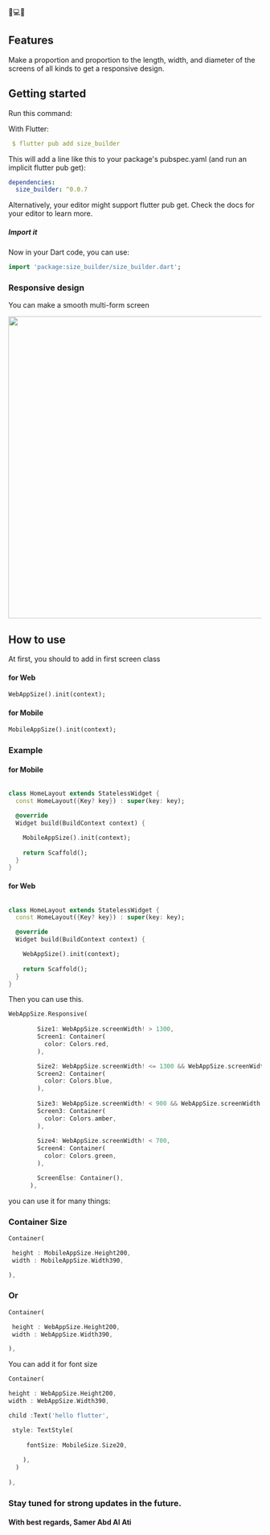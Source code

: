 <!--
This README describes the package. If you publish this package to pub.dev,
this README's contents appear on the landing page for your package.

For information about how to write a good package README, see the guide for
[writing package pages](https://dart.dev/guides/libraries/writing-package-pages).

For general information about developing packages, see the Dart guide for
[creating packages](https://dart.dev/guides/libraries/create-library-packages)
and the Flutter guide for
[developing packages and plugins](https://flutter.dev/developing-packages).
-->
📱💻📱
## Features

Make a proportion and proportion to the length, width, and diameter of the screens of all kinds to get a responsive design.


## Getting started


Run this command:

With Flutter:

```yaml
 $ flutter pub add size_builder
```
This will add a line like this to your package's pubspec.yaml (and run an implicit flutter pub get):


```yaml
dependencies:
  size_builder: ^0.0.7
```
Alternatively, your editor might support flutter pub get. Check the docs for your editor to learn more.
##### Import it
Now in your Dart code, you can use:

```dart
import 'package:size_builder/size_builder.dart';
```


### Responsive design
You can make a smooth multi-form screen


<img src="https://user-images.githubusercontent.com/106412464/194784924-681b5830-4664-4886-8ddb-fc7687799f54.gif" width="600">


## How to use
At first, you should to add in  first screen class 
#### for Web
```dart
WebAppSize().init(context);
```
#### for Mobile
```dart
MobileAppSize().init(context);
```

### Example 
#### for Mobile

```dart

class HomeLayout extends StatelessWidget {
  const HomeLayout({Key? key}) : super(key: key);

  @override
  Widget build(BuildContext context) {

    MobileAppSize().init(context);
    
    return Scaffold();
  }
}

```
#### for Web

```dart

class HomeLayout extends StatelessWidget {
  const HomeLayout({Key? key}) : super(key: key);

  @override
  Widget build(BuildContext context) {

    WebAppSize().init(context);
    
    return Scaffold();
  }
}

```
Then you can use this.
```dart
WebAppSize.Responsive(
        
        Size1: WebAppSize.screenWidth! > 1300,
        Screen1: Container(
          color: Colors.red,
        ),

        Size2: WebAppSize.screenWidth! <= 1300 && WebAppSize.screenWidth! >= 900,
        Screen2: Container(
          color: Colors.blue,
        ),
        
        Size3: WebAppSize.screenWidth! < 900 && WebAppSize.screenWidth! >= 700,
        Screen3: Container(
          color: Colors.amber,
        ),
        
        Size4: WebAppSize.screenWidth! < 700,
        Screen4: Container(
          color: Colors.green,
        ),

        ScreenElse: Container(),
      ),
```

you can use it for many things:

### Container Size
```dart
Container(

 height : MobileAppSize.Height200,
 width : MobileAppSize.Width390,

),
```
### Or
```dart
Container(

 height : WebAppSize.Height200,
 width : WebAppSize.Width390,

),
```

You can add it for font size
```dart
Container(

height : WebAppSize.Height200,
width : WebAppSize.Width390,

child :Text('hello flutter', 

 style: TextStyle(
  
     fontSize: MobileSize.Size20,
   
    ),
  )
 
),
```

### Stay tuned for strong updates in the future.
#### With best regards, Samer Abd Al Ati

